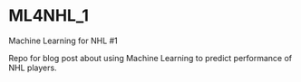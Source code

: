 # ML4NHL_1
Machine Learning for NHL #1

Repo for blog post about using Machine Learning to predict performance of NHL players.
